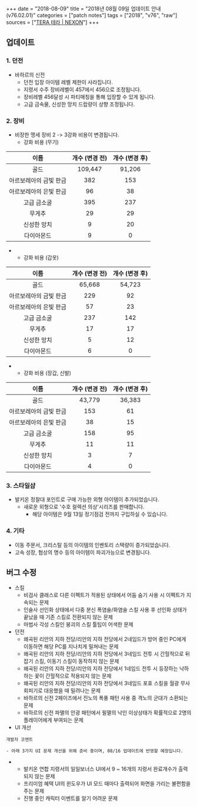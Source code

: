 +++
date = "2018-08-09"
title = "2018년 08월 09일 업데이트 안내 (v76.02.01)"
categories = ["patch notes"]
tags = ["2018", "v76", "raw"]
sources = ["[TERA 테라 | NEXON](http://tera.nexon.com/news/update/view.aspx?n4articlesn=351)"]
+++

## 업데이트

### **1.** 던전
- 바하르의 신전
  - 던전 입장 아이템 레벨 제한이 사라집니다.
  - 지령서 수주 장비레벨이 457에서 456으로 조정됩니다.
  - 장비레벨 456달성 시 파티매칭을 통해 입장할 수 있게 됩니다. 
  - 고급 금속물, 신성한 망치 드랍량이 상향 조정됩니다.

### **2.** 장비
- 비장한 맹세 장비 2 -> 3강화 비용이 변경됩니다.
  - 강화 비용 (무기)

| 이름 | 개수 (변경 전) | 개수 (변경 후) |
| :-: | :-: | :-: |
| 골드 | 109,447 | 91,206 |
| 아르보레아의 금빛 판금 | 382 | 153 |
| 아르보레아의 은빛 판금 | 96 | 38 |
| 고급 금소굴 | 395 | 237 |
| 무게추 | 29 | 29 |
| 신성한 망치 | 9 | 20 |
| 다이아몬드 | 9 | 0 |

- 
  - 강화 비용 (갑옷)

| 이름 | 개수 (변경 전) | 개수 (변경 후) |
| :-: | :-: | :-: |
| 골드 | 65,668 | 54,723 |
| 아르보레아의 금빛 판금 | 229 | 92 |
| 아르보레아의 은빛 판금 | 57 | 23 |
| 고급 금소굴 | 237 | 142 |
| 무게추 | 17 | 17 |
| 신성한 망치 | 5 | 12 |
| 다이아몬드 | 6 | 0 |

- 
  - 강화 비용 (장갑, 신발)

| 이름 | 개수 (변경 전) | 개수 (변경 후) |
| :-: | :-: | :-: |
| 골드 | 43,779 | 36,383 |
| 아르보레아의 금빛 판금 | 153 | 61 |
| 아르보레아의 은빛 판금 | 38 | 15 |
| 고급 금소굴 | 158 | 95 |
| 무게추 | 11 | 11 |
| 신성한 망치 | 3 | 7 |
| 다이아몬드 | 4 | 0 |

### **3.** 스타일샵
- 발키온 정찰대 포인트로 구매 가능한 외형 아이템이 추가되었습니다.
  - 새로운 외형으로 '수호 컬렉션 의상'시리즈를 판매합니다.
    - 해당 아이템은 9월 13일 정기점검 전까지 구입하실 수 있습니다.

### **4.** 기타
- 이동 주문서, 크리스탈 등의 아이템의 인벤토리 스택량이 증가되었습니다.
- 고속 성장, 협상의 명수 등의 아이템이 파괴가능으로 변경됩니다.

## 버그 수정

- 스킬
  - 비검사 클래스로 다른 이펙트가 적용된 상태에서 어둠 숨기 사용 시 이펙트가 지속되는 문제
  - 인술사 선인화 상태에서 다중 분신 폭염술/화염술 스킬 사용 후 선인화 상태가 끝났을 때 기존 스킬로 전환되지 않는 문제
  - 마법사 각성 스킬인 붕괴의 스킬 툴팁이 어색한 문제
- 던전
  - 왜곡된 리안의 지하 전당/리안의 지하 전당에서 2네임드가 방어 중인 PC에게 이동하면 해당 PC를 지나치게 밀쳐내는 문제
  - 왜곡된 리안의 지하 전당/리안의 지하 전당에서 3네임드 전투 시 간헐적으로 뒤잡기 스킬, 이동기 스킬이 동작하지 않는 문제
  - 왜곡된 리안의 지하 전당/리안의 지하 전당에서 1네임드 전투 시 등장하는 낙하하는 꽃이 간헐적으로 적용되지 않는 문제
  - 왜곡된 리안의 지하 전당/리안의 지하 전당에서 3네임드 포효 스킬을 월광 무사 회피기로 대응했을 때 밀려나는 문제
  - 바하르의 신전 2페이즈에서 진노의 폭풍 패턴 사용 중 격노의 군대가 소환되는 문제
  - 바하르의 신전 파멸의 안광 패턴에서 필멸의 낙인 이상상태가 확률적으로 2명의 플레이어에게 부여되는 문제
- UI 개선

```
개발자 코멘트

- 아래 3가지 UI 문제 개선을 위해 준비 중이며, 08/16 업데이트에 반영할 예정입니다.
```

- 
  - 발키온 연합 지령서의 일일보너스 UI에서 9 ~ 16개의 지령서 완료개수가 출력되지 않는 문제
  - 프리미엄 혜택 UI의 윈도우가 UI 모드 때마다 출력되어 화면을 가리는 불편함을 주는 문제
  - 진행 중인 캐릭터 이벤트를 알기 어려운 문제
